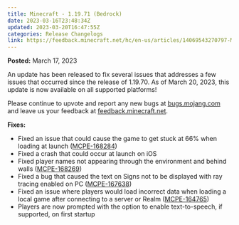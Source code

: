 ```yaml
---
title: Minecraft - 1.19.71 (Bedrock)
date: 2023-03-16T23:48:34Z
updated: 2023-03-20T16:47:55Z
categories: Release Changelogs
link: https://feedback.minecraft.net/hc/en-us/articles/14069543270797-Minecraft-1-19-71-Bedrock-
---
```


**Posted:** March 17, 2023

An update has been released to fix several issues that addresses a few issues that occurred since the release of 1.19.70. As of March 20, 2023, this update is now available on all supported platforms!

Please continue to upvote and report any new bugs at [bugs.mojang.com](https://bugs.mojang.com/) and leave us your feedback at [feedback.minecraft.net](https://feedback.minecraft.net/).  
  

**Fixes:**

- Fixed an issue that could cause the game to get stuck at 66% when loading at launch ([MCPE-168284](https://bugs.mojang.com/browse/MCPE-168284))
- Fixed a crash that could occur at launch on iOS
- Fixed player names not appearing through the environment and behind walls ([MCPE-168269](https://bugs.mojang.com/browse/MCPE-168269))
- Fixed a bug that caused the text on Signs not to be displayed with ray tracing enabled on PC ([MCPE-167638](https://bugs.mojang.com/browse/MCPE-167638))
- Fixed an issue where players would load incorrect data when loading a local game after connecting to a server or Realm ([MCPE-164765](https://bugs.mojang.com/browse/MCPE-164765))
- Players are now prompted with the option to enable text-to-speech, if supported, on first startup
